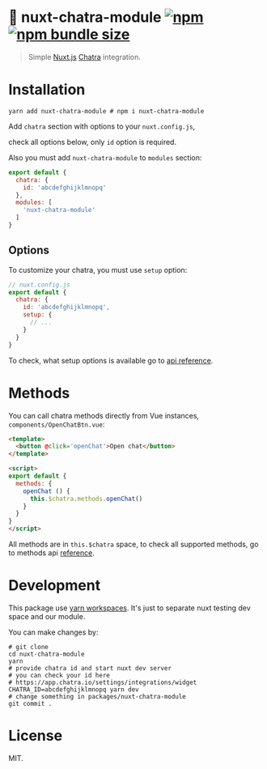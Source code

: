 # 💬 nuxt-chatra-module [![npm](https://img.shields.io/npm/v/nuxt-chatra-module)](https://www.npmjs.com/package/nuxt-chatra-module) [![npm bundle size](https://img.shields.io/bundlephobia/minzip/nuxt-chatra-module)](https://www.npmjs.com/package/nuxt-chatra-module)

> Simple [Nuxt.js](https://nuxtjs.org) [Chatra](https://chatra.com) integration.

# Installation

`yarn add nuxt-chatra-module # npm i nuxt-chatra-module`

Add `chatra` section with options to your `nuxt.config.js`,

check all options below, only `id` option is required.

Also you must add `nuxt-chatra-module` to `modules` section:

```js
export default {
  chatra: {
    id: 'abcdefghijklmnopq'
  },
  modules: [
    'nuxt-chatra-module'
  ]
}
```

## Options

To customize your chatra, you must use `setup` option:

```js
// nuxt.config.js
export default {
  chatra: {
    id: 'abcdefghijklmnopq',
    setup: {
      // ...
    }
  }
}
```

To check, what setup options is available go to [api reference](https://chatra.com/help/api/#settings).

# Methods

You can call chatra methods directly from Vue instances, `components/OpenChatBtn.vue`:
```html
<template>
  <button @click='openChat'>Open chat</button>
</template>

<script>
export default {
  methods: {
    openChat () {
      this.$chatra.methods.openChat()
    }
  }
}
</script>
```

All methods are in `this.$chatra` space, to check all supported methods,
go to methods api [reference](https://chatra.com/help/api/#methods).

# Development

This package use [yarn workspaces](https://classic.yarnpkg.com/en/docs/workspaces).
It's just to separate nuxt testing dev space and our module.

You can make changes by:

```shell
# git clone
cd nuxt-chatra-module
yarn
# provide chatra id and start nuxt dev server
# you can check your id here
# https://app.chatra.io/settings/integrations/widget
CHATRA_ID=abcdefghijklmnopq yarn dev
# change something in packages/nuxt-chatra-module
git commit .
```

# License

MIT.
